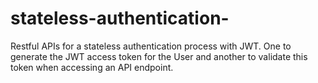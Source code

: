 # stateless-authentication-
Restful APIs for a stateless authentication process with JWT. One to generate the JWT access token for the User and another to validate this token when accessing an API endpoint.
